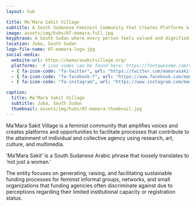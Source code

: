 ```yaml
---
layout: hub

title: Ma’Mara Sakit Village
subtitle: A South Sudanese Feminist Community that Creates Platforms & Opportunities, and Amplifies Voices to Actualize Individual & Collective Agency
image: assets/img/hubs/07-mamara-full.jpg
keyphrase: A South Sudan where every person feels valued and dignified with the utmost autonomy and control over their lives.
location: Juba, South Sudan
logo-file-name: 07-mamara-logo.jpg
social-media: 
  website-url: https://mamarasakitvillage.org/
  platforms:  # icon codes can be found here: https://fontawesome.com/v5/search?o=r&m=free
  - { fa-icon-code: "fa-twitter", url: "https://twitter.com/mamarasakit_v" }
  - { fa-icon-code: "fa-facebook-f", url: "https://www.facebook.com/mamarasakitvillage/" }
  - { fa-icon-code: "fa-instagram", url: "https://www.instagram.com/mamarasakitvillage/" }

caption:
  title: Ma’Mara Sakit Village
  subtitle: Juba, South Sudan
  thumbnail: assets/img/hubs/07-mamara-thumbnail.jpg
---
```


Ma’Mara Sakit Village is a feminist community that amplifies voices and creates platforms and opportunities to facilitate processes that contribute to the attainment of individual and collective agency using research, art, culture, and multimedia.

‘Ma’Mara Sakit’ is a South Sudanese Arabic phrase that loosely translates to ‘not just a woman.’

The entity focuses on generating, raising, and facilitating sustainable funding processes for feminist informal groups, networks, and small organizations that funding agencies often discriminate against due to perceptions regarding their limited institutional capacity or registration status.
